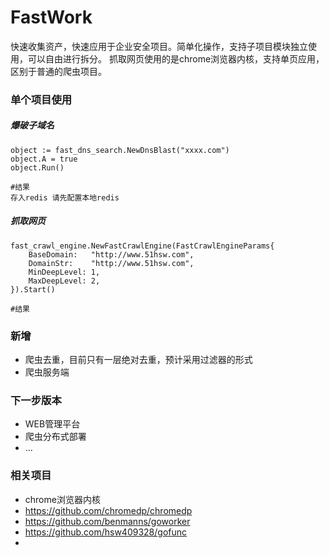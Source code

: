 # FastWork
快速收集资产，快速应用于企业安全项目。简单化操作，支持子项目模块独立使用，可以自由进行拆分。
抓取网页使用的是chrome浏览器内核，支持单页应用，区别于普通的爬虫项目。

### 单个项目使用
##### 爆破子域名
```
object := fast_dns_search.NewDnsBlast("xxxx.com")
object.A = true
object.Run()

#结果
存入redis 请先配置本地redis
```

##### 抓取网页
```
fast_crawl_engine.NewFastCrawlEngine(FastCrawlEngineParams{
    BaseDomain:   "http://www.51hsw.com",
    DomainStr:    "http://www.51hsw.com",
    MinDeepLevel: 1,
    MaxDeepLevel: 2,
}).Start()

#结果

```
### 新增
* 爬虫去重，目前只有一层绝对去重，预计采用过滤器的形式
* 爬虫服务端

### 下一步版本
* WEB管理平台
* 爬虫分布式部署
* ...

### 相关项目

* chrome浏览器内核
* https://github.com/chromedp/chromedp
* https://github.com/benmanns/goworker
* https://github.com/hsw409328/gofunc
*



